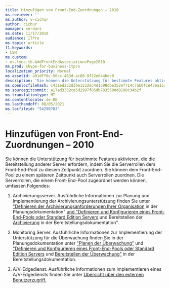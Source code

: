 ```yaml
---
title: Hinzufügen von Front-End-Zuordnungen – 2010
ms.reviewer: ''
ms.author: v-cichur
author: cichur
manager: serdars
ms.date: 11/17/2018
audience: ITPro
ms.topic: article
f1.keywords:
- CSH
ms.custom:
- ms.lync.tb.AddFrontEndAssociationsPage2010
ms.prod: skype-for-business-itpro
localization_priority: Normal
ms.assetid: a01dff6c-50cc-463d-ac08-9f22e044bdc8
description: 'Sie können die Unterstützung für bestimmte Features aktivieren, die die Bereitstellung anderer Server erfordern, indem Sie die Serverrollen dem Front-End-Pool zu diesem Zeitpunkt zuordnen. Sie können dem Front-End-Pool zu einem späteren Zeitpunkt auch Serverrollen zuordnen. Die Serverrollen, die einem Front-End-Pool zugeordnet werden können, umfassen Folgendes:'
ms.openlocfilehash: c431ed232d3be1532ac4d1598dbe352ef714c7ab0fce43ea1536b731d34ef548
ms.sourcegitcommit: a17ad3332ca5d2997f85db7835500d8190c34b2f
ms.translationtype: MT
ms.contentlocale: de-DE
ms.lasthandoff: 08/05/2021
ms.locfileid: "54290783"
---
```

# <a name="add-front-end-associations-2010"></a>Hinzufügen von Front-End-Zuordnungen – 2010

Sie können die Unterstützung für bestimmte Features aktivieren, die die Bereitstellung anderer Server erfordern, indem Sie die Serverrollen dem Front-End-Pool zu diesem Zeitpunkt zuordnen. Sie können dem Front-End-Pool zu einem späteren Zeitpunkt auch Serverrollen zuordnen. Die Serverrollen, die einem Front-End-Pool zugeordnet werden können, umfassen Folgendes:

1. Archivierungsserver. Ausführliche Informationen zur Planung und Implementierung der Archivierungsunterstützung finden Sie unter ["Definieren der Archivierungsanforderungen Ihrer Organisation](/previous-versions/office/lync-server-2013/lync-server-2013-defining-your-requirements-for-archiving) in der Planungsdokumentation" [und "Definieren und Konfigurieren eines Front-End-Pools oder Standard Edition Servers](/previous-versions/office/lync-server-2013/lync-server-2013-define-and-configure-a-front-end-pool-or-standard-edition-server) und Bereitstellen der [Archivierung](/previous-versions/office/lync-server-2013/lync-server-2013-deploying-archiving) in der Bereitstellungsdokumentation".

2. Monitoring Server. Ausführliche Informationen zur Implementierung der Unterstützung für die Überwachung finden Sie in der Planungsdokumentation unter ["Planen der Überwachung"](/previous-versions/office/lync-server-2013/lync-server-2013-planning-for-monitoring) und ["Definieren und Konfigurieren eines Front-End-Pools oder Standard Edition Servers](/previous-versions/office/lync-server-2013/lync-server-2013-define-and-configure-a-front-end-pool-or-standard-edition-server) und [Bereitstellen der Überwachung"](/previous-versions/office/lync-server-2013/lync-server-2013-deploying-monitoring) in der Bereitstellungsdokumentation.

3. A/V-Edgedienst. Ausführliche Informationen zum Implementieren eines A/V-Edgediensts finden Sie unter [Übersicht über den externen Benutzerzugriff.](/previous-versions/office/lync-server-2013/lync-server-2013-overview-of-external-user-access)